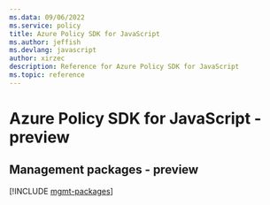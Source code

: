 ```yaml
---
ms.data: 09/06/2022
ms.service: policy
title: Azure Policy SDK for JavaScript
ms.author: jeffish
ms.devlang: javascript
author: xirzec
description: Reference for Azure Policy SDK for JavaScript
ms.topic: reference
---
```

# Azure Policy SDK for JavaScript - preview

## Management packages - preview
[!INCLUDE [mgmt-packages](policy-mgmt-index.md)]